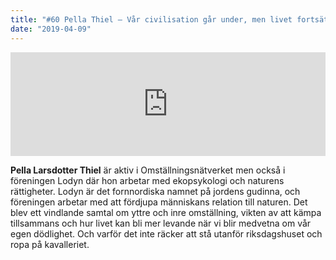 ```yaml
---
title: "#60 Pella Thiel – Vår civilisation går under, men livet fortsätter"
date: "2019-04-09"
---
```


<iframe src="https://w.soundcloud.com/player/?url=https%3A//api.soundcloud.com/tracks/603189804&amp;color=%23ff5500&amp;auto_play=false&amp;hide_related=false&amp;show_comments=true&amp;show_user=true&amp;show_reposts=false&amp;show_teaser=true" width="100%" height="166" frameborder="no" scrolling="no"></iframe>

**Pella Larsdotter Thiel** är aktiv i Omställningsnätverket men också i föreningen Lodyn där hon arbetar med ekopsykologi och naturens rättigheter. Lodyn är det fornnordiska namnet på jordens gudinna, och föreningen arbetar med att fördjupa människans relation till naturen. Det blev ett vindlande samtal om yttre och inre omställning, vikten av att kämpa tillsammans och hur livet kan bli mer levande när vi blir medvetna om vår egen dödlighet. Och varför det inte räcker att stå utanför riksdagshuset och ropa på kavalleriet.
